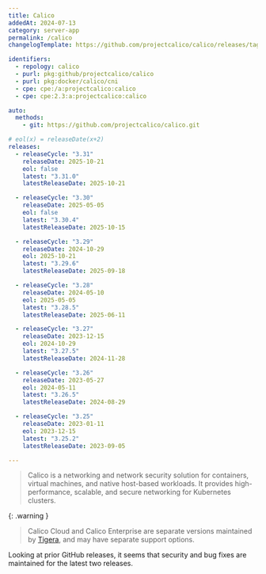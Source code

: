 ```yaml
---
title: Calico
addedAt: 2024-07-13
category: server-app
permalink: /calico
changelogTemplate: https://github.com/projectcalico/calico/releases/tag/v__LATEST__

identifiers:
  - repology: calico
  - purl: pkg:github/projectcalico/calico
  - purl: pkg:docker/calico/cni
  - cpe: cpe:/a:projectcalico:calico
  - cpe: cpe:2.3:a:projectcalico:calico

auto:
  methods:
    - git: https://github.com/projectcalico/calico.git

# eol(x) = releaseDate(x+2)
releases:
  - releaseCycle: "3.31"
    releaseDate: 2025-10-21
    eol: false
    latest: "3.31.0"
    latestReleaseDate: 2025-10-21

  - releaseCycle: "3.30"
    releaseDate: 2025-05-05
    eol: false
    latest: "3.30.4"
    latestReleaseDate: 2025-10-15

  - releaseCycle: "3.29"
    releaseDate: 2024-10-29
    eol: 2025-10-21
    latest: "3.29.6"
    latestReleaseDate: 2025-09-18

  - releaseCycle: "3.28"
    releaseDate: 2024-05-10
    eol: 2025-05-05
    latest: "3.28.5"
    latestReleaseDate: 2025-06-11

  - releaseCycle: "3.27"
    releaseDate: 2023-12-15
    eol: 2024-10-29
    latest: "3.27.5"
    latestReleaseDate: 2024-11-28

  - releaseCycle: "3.26"
    releaseDate: 2023-05-27
    eol: 2024-05-11
    latest: "3.26.5"
    latestReleaseDate: 2024-08-29

  - releaseCycle: "3.25"
    releaseDate: 2023-01-11
    eol: 2023-12-15
    latest: "3.25.2"
    latestReleaseDate: 2023-09-05

---
```


> Calico is a networking and network security solution for containers, virtual
> machines, and native host-based workloads. It provides high-performance,
> scalable, and secure networking for Kubernetes clusters.

{: .warning }

> Calico Cloud and Calico Enterprise are separate versions maintained by
> [Tigera](https://www.tigera.io/tigera-products), and may have separate support
> options.

Looking at prior GitHub releases, it seems that security and bug fixes are
maintained for the latest two releases.
